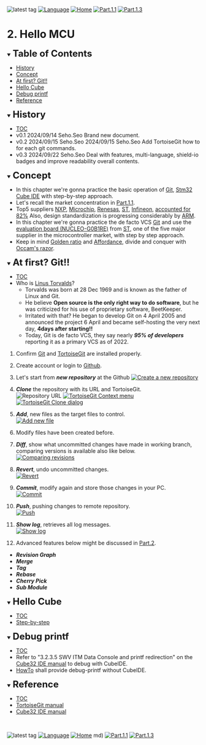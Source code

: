 ![latest tag](https://img.shields.io/github/v/tag/gtuja/CSC_MS.svg?color=brightgreen)
[![Language](https://img.shields.io/badge/Language-%E6%97%A5%E6%9C%AC%E8%AA%9E-brightgreen)](https://github.com/gtuja/CSC_MS/blob/main/Part1/2.Hello%20MCU.md)
[![Home](https://img.shields.io/badge/Home-Readme-brightgreen)](https://github.com/gtuja/CSC_MS/blob/main/README_en.md)
[![Part.1.1](https://img.shields.io/badge/Prev-Part.1.1-brightgreen)](https://github.com/gtuja/CSC_MS/blob/main/Part1/1.What%20is%20MS_en.md)
[![Part.1.3](https://img.shields.io/badge/Next-Part.1.3-brightgreen)](https://github.com/gtuja/CSC_MS/blob/main/Part1/3.ProcessAndOrganization_en.md)

# 2. Hello MCU

<div id="toc"></div>
<details open>
<summary><font size="5"><b>Table of Contents</b></font></summary>

- [History](#history)
- [Concept](#Concept)
- [At first? Git!!](#At_first_Git)
- [Hello Cube](#Hello_Cube)
- [Debug printf](#how_to_debug)
- [Reference](#Reference)

</details>

<div id="history"></div>
<details open>
<summary><font size="5"><b>History</b></font></summary> 

- [TOC](#toc)<br>
- v0.1 2024/09/14 Seho.Seo Brand new document.
- v0.2 2024/09/15 Seho.Seo 2024/09/15 Seho.Seo Add TortoiseGit how to for each git commands.
- v0.3 2024/09/22 Seho.Seo Deal with features, multi-language, shield-io badges and improve readability overall contents.

</details>

<div id="Concept"></div>
<details open>
<summary><font size="5"><b>Concept</b></font></summary>

- In this chapter we're gonna practice the basic operation of [Git](https://git-scm.com/), [Stm32 Cube IDE](https://www.st.com/en/development-tools/stm32cubeide.html) with step-by-step approach.
- Let's recall the market concentration in [Part.1.1](https://github.com/gtuja/CSC_MS/blob/main/Part1/1.What%20is%20MS_en.md#Market).
- Top5 suppliers [NXP](https://www.nxp.com/), [Microchip](https://www.microchip.com/), [Renesas](https://www.renesas.com/), [ST](https://www.st.com/content/st_com/en.html), [Infineon](https://www.infineon.com/), [accounted for 82%](https://www.semiconportal.com/archive/editorial/market/220616-mcuranking.html) Also, design standardization is progressing considerably by [ARM](https://www.arm.com/).
- In this chapter we're gonna practice the de facto VCS [Git](https://git-scm.com/) and use the [evaluation board (NUCLEO-G0B1RE)](https://www.st.com/ja/evaluation-tools/nucleo-g0b1re.html) from [ST](https://www.st.com/en/), one of the five major supplier in the microcontroller market, with step by step approach.
- Keep in mind [Golden ratio](https://en.m.wikipedia.org/wiki/Golden_ratio) and [Affordance](https://en.m.wikipedia.org/wiki/Affordance), divide and conquer with [Occam's razor](https://en.m.wikipedia.org/wiki/Occam%27s_razor). 

</details>

<div id="At_first_Git"></div>
<details open>
<summary><font size="5"><b>At first? Git!!</b></font></summary>

- [TOC](#toc)<br>
- Who is [Linus Torvalds](https://en.wikipedia.org/wiki/Linus_Torvalds)?
  - Torvalds was born at 28 Dec 1969 and is known as the father of Linux and Git.
  - He believe **Open source is the only right way to do software**, but he was criticized for his use of proprietary software, BeetKeeper.
  - Irritated with that? He began to develop Git on 4 April 2005 and announced the project 6 April and became self-hosting the very next day, **4days after starting!!**
  - Today, Git is de facto VCS, they say nearly ***95% of developers*** reporting it as a primary VCS as of 2022.

1. Confirm [Git](https://git-scm.com/) and [TortoiseGit](https://tortoisegit.org/) are installed properly.  
2. Create account or login to [Github](https://github.com/).
3. Let's start from ***new repository*** at the Github
[![Create a new repository](https://docs.github.com/assets/cb-29762/mw-1440/images/help/repository/repo-create-global-nav-update.webp)](https://docs.github.com/en/repositories/creating-and-managing-repositories/creating-a-new-repository)
4. ***Clone*** the repository with its URL and TortoiseGit.<br>
![Repository URL](https://docs.github.com/assets/cb-60499/mw-1440/images/help/repository/https-url-clone-cli.webp)
[![TortoiseGit Context menu](https://tortoisegit.org/docs/tortoisegit/images/ContextMenuDirControl.png)](https://tortoisegit.org/docs/tortoisegit/tgit-dug.html)
[![TortoiseGit Clone dialog](https://tortoisegit.org/docs/tortoisegit/images/GitClone.png)](https://tortoisegit.org/docs/tortoisegit/tgit-dug.html)
5. ***Add***, new files as the target files to control.<br>
[![Add new file](https://tortoisegit.org/docs/tortoisegit/images/ContextMenuFileNoControl.png)](https://tortoisegit.org/docs/tortoisegit/tgit-dug.html)
6. Modify files have been created before.
7. ***Diff***, show what uncommitted changes have made in working branch, comparing versions is available also like below.<br>
[![Comparing revisions](https://tortoisegit.org/docs/tortoisegit/images/CompareRevisions.png)](https://tortoisegit.org/docs/tortoisegit/tgit-dug.html)
8. ***Revert***, undo uncommitted changes.<br>
[![Revert](https://tortoisegit.org/docs/tortoisegit/images/Revert.png)](https://tortoisegit.org/docs/tortoisegit/tgit-dug.html)
9. ***Commit***, modify again and store those changes in your PC.<br>
[![Commit](https://tortoisegit.org/docs/tortoisegit/images/Commit.png)](https://tortoisegit.org/docs/tortoisegit/tgit-dug.html)
10. ***Push***, pushing changes to remote repository.<br>
[![Push](https://tortoisegit.org/docs/tortoisegit/images/GitPush.png)](https://tortoisegit.org/docs/tortoisegit/tgit-dug.html)
11. ***Show log***, retrieves all log messages.<br>
[![Show log](https://tortoisegit.org/docs/tortoisegit/images/LogMessages.png)](https://tortoisegit.org/docs/tortoisegit/tgit-dug.html)

12. Advanced features below might be discussed in [Part.2](https://github.com/gtuja/CSC_MS/blob/main/Part2/1.WorFlowOnGithub.md).

  - ***Revision Graph***
  - ***Merge***
  - ***Tag***
  - ***Rebase***
  - ***Cherry Pick***
  - ***Sub Module***

</details>

<div id="Hello_Cube"></div>
<details open>
<summary><font size="5"><b>Hello Cube</b></font></summary>

- [TOC](#toc)<br>
- [Step-by-step](https://wiki.st.com/stm32mcu/wiki/STM32StepByStep:Step1_Tools_installation)

</details>

<div id="how_to_debug"></div>
<details open>
<summary><font size="5"><b>Debug printf</b></font></summary>

- [TOC](#toc)<br>
- Refer to "3.2.3.5 SWV ITM Data Console and printf redirection" on the [Cube32 IDE manual](https://www.st.com/resource/en/user_manual/dm00629856-.pdf) to debug with CubeIDE.
- [HowTo](https://community.st.com/t5/stm32-mcus/how-to-redirect-the-printf-function-to-a-uart-for-debug-messages/ta-p/49865) shall provide debug-printf without CubeIDE.

</details>

<div id="Reference"></div>
<details open>
<summary><font size="5"><b>Reference</b></font></summary>

- [TOC](#toc)<br>
- [TortoiseGit manual](https://tortoisegit.org/docs/tortoisegit/tgit-dug.html)
- [Cube32 IDE manual](https://www.st.com/resource/en/user_manual/dm00629856-.pdf)

</details>
<br>

![latest tag](https://img.shields.io/github/v/tag/gtuja/CSC_MS.svg?color=brightgreen)
[![Language](https://img.shields.io/badge/Language-%E6%97%A5%E6%9C%AC%E8%AA%9E-brightgreen)](https://github.com/gtuja/CSC_MS/blob/main/Part1/2.Hello%20MCU.md)
[![Home](https://img.shields.io/badge/Home-Readme-brightgreen)](https://github.com/gtuja/CSC_MS/blob/main/README_en.md)
md)
[![Part.1.1](https://img.shields.io/badge/Prev-Part.1.1-brightgreen)](https://github.com/gtuja/CSC_MS/blob/main/Part1/1.What%20is%20MS_en.md)
[![Part.1.3](https://img.shields.io/badge/Next-Part.1.3-brightgreen)](https://github.com/gtuja/CSC_MS/blob/main/Part1/3.ProcessAndOrganization_en.md)
